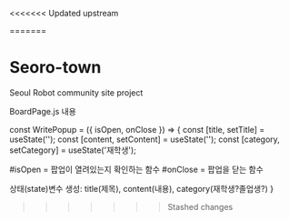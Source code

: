 <<<<<<< Updated upstream

=======
# Seoro-town
Seoul Robot community site project

BoardPage.js 내용

const WritePopup = ({ isOpen, onClose }) => {
  const [title, setTitle] = useState('');
  const [content, setContent] = useState('');
  const [category, setCategory] = useState('재학생');

#isOpen = 팝업이 열려있는지 확인하는 함수
#onClose = 팝업을 닫는 함수

상태(state)변수 생성: title(제목), content(내용), category(재학생?졸업생?)
}
>>>>>>> Stashed changes

